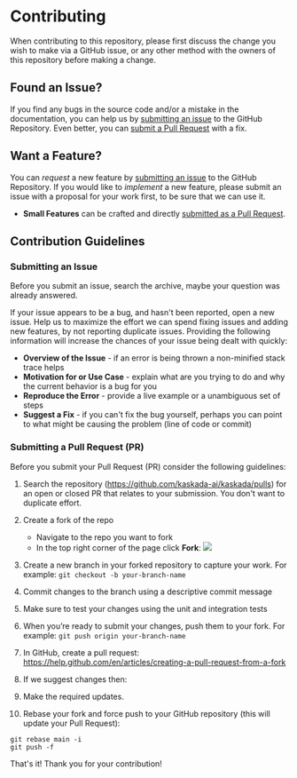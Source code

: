 # Contributing

When contributing to this repository, please first discuss the change you wish to make via a GitHub issue,
 or any other method with the owners of this repository before making a change. 


## <a name="issue"></a> Found an Issue?

If you find any bugs in the source code and/or a mistake in the documentation, you can help us by
[submitting an issue](#submit-issue) to the GitHub Repository. Even better, you can
[submit a Pull Request](#submit-pr) with a fix.

## <a name="feature"></a> Want a Feature?

You can *request* a new feature by [submitting an issue](#submit-issue) to the GitHub
Repository. If you would like to *implement* a new feature, please submit an issue with
a proposal for your work first, to be sure that we can use it.

* **Small Features** can be crafted and directly [submitted as a Pull Request](#submit-pr).

## <a name="submit"></a> Contribution Guidelines

### <a name="submit-issue"></a> Submitting an Issue

Before you submit an issue, search the archive, maybe your question was already answered.

If your issue appears to be a bug, and hasn't been reported, open a new issue.
Help us to maximize the effort we can spend fixing issues and adding new
features, by not reporting duplicate issues.  Providing the following information will increase the
chances of your issue being dealt with quickly:

* **Overview of the Issue** - if an error is being thrown a non-minified stack trace helps
* **Motivation for or Use Case** - explain what are you trying to do and why the current behavior is a bug for you
* **Reproduce the Error** - provide a live example or a unambiguous set of steps
* **Suggest a Fix** - if you can't fix the bug yourself, perhaps you can point to what might be
  causing the problem (line of code or commit)

### <a name="submit-pr"></a> Submitting a Pull Request (PR)

Before you submit your Pull Request (PR) consider the following guidelines:

1. Search the repository (https://github.com/kaskada-ai/kaskada/pulls) for an open or closed PR that relates to your submission. You don't want to duplicate effort.

1. Create a fork of the repo
	* Navigate to the repo you want to fork
	* In the top right corner of the page click **Fork**:
	![](https://help.github.com/assets/images/help/repository/fork_button.jpg)

1. Create a new branch in your forked repository to capture your work. For example: `git checkout -b your-branch-name`

1. Commit changes to the branch  using a descriptive commit message
1. Make sure to test your changes using the unit and integration tests
1. When you’re ready to submit your changes, push them to your fork. For example: `git push origin your-branch-name`
1. In GitHub, create a pull request: https://help.github.com/en/articles/creating-a-pull-request-from-a-fork
1. If we suggest changes then:
  1. Make the required updates.
  1. Rebase your fork and force push to your GitHub repository (this will update your Pull Request):

    git rebase main -i
    git push -f

That's it! Thank you for your contribution!

